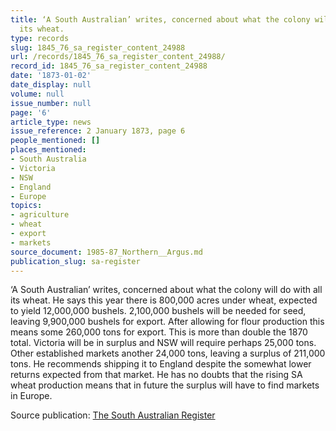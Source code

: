 ```yaml
---
title: ‘A South Australian’ writes, concerned about what the colony will do with all
  its wheat.
type: records
slug: 1845_76_sa_register_content_24988
url: /records/1845_76_sa_register_content_24988/
record_id: 1845_76_sa_register_content_24988
date: '1873-01-02'
date_display: null
volume: null
issue_number: null
page: '6'
article_type: news
issue_reference: 2 January 1873, page 6
people_mentioned: []
places_mentioned:
- South Australia
- Victoria
- NSW
- England
- Europe
topics:
- agriculture
- wheat
- export
- markets
source_document: 1985-87_Northern__Argus.md
publication_slug: sa-register
---
```


‘A South Australian’ writes, concerned about what the colony will do with all its wheat.  He says this year there is 800,000 acres under wheat, expected to yield 12,000,000 bushels.  2,100,000 bushels will be needed for seed, leaving 9,900,000 bushels for export.  After allowing for flour production this means some 260,000 tons for export.  This is more than double the 1870 total.  Victoria will be in surplus and NSW will require perhaps 25,000 tons.  Other established markets another 24,000 tons, leaving a surplus of 211,000 tons.  He recommends shipping it to England despite the somewhat lower returns expected from that market.  He has no doubts that the rising SA wheat production means that in future the surplus will have to find markets in Europe.

Source publication: [The South Australian Register](/publications/sa-register/)
